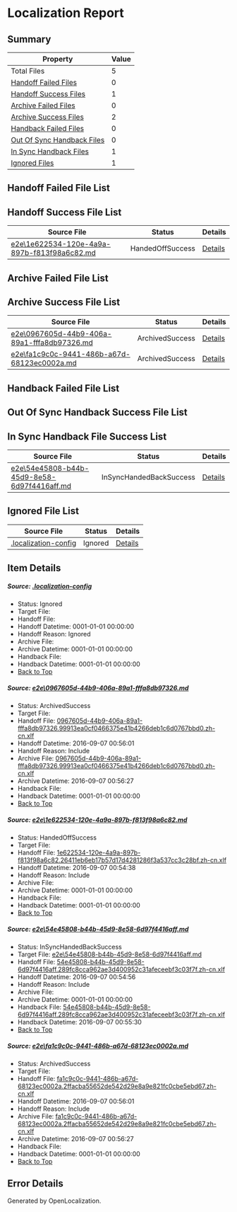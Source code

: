 # <a name='report-top'></a> Localization Report

## Summary
 Property | Value 
 -------- | ----- 
 Total Files | 5
[ Handoff Failed Files ](#handoff-failed-list)| 0
[ Handoff Success Files ](#handoff-success-list)| 1
[ Archive Failed Files ](#archive-failed-list)| 0
[ Archive Success Files ](#archive-success-list)| 2
[ Handback Failed Files ](#handback-failed-list)| 0
[ Out Of Sync Handback Files ](#outofsync-handback-success-list)| 0
[ In Sync Handback Files ](#insync-handback-success-list)| 1
[ Ignored Files ](#ignored-list)| 1

## <a name='handoff-failed-list'></a> Handoff Failed File List

## <a name='handoff-success-list'></a> Handoff Success File List
 Source File | Status | Details 
 ----------- | ------ | ------- 
 [e2e\1e622534-120e-4a9a-897b-f813f98a6c82.md](https://github.com/OpenLocalizationTestOrg/ol-test0/blob/b99ac5d43af3f86acfcd10aad21568bef6e76b72/e2e/1e622534-120e-4a9a-897b-f813f98a6c82.md) | HandedOffSuccess | [Details](#7123fd91185970a0d1c0f33658026b38123e63a92)

## <a name='archive-failed-list'></a> Archive Failed File List

## <a name='archive-success-list'></a> Archive Success File List
 Source File | Status | Details 
 ----------- | ------ | ------- 
 [e2e\0967605d-44b9-406a-89a1-fffa8db97326.md](https://github.com/OpenLocalizationTestOrg/ol-test0/blob/7456d31cc723e507bdabf0ac5d86260925606fea/e2e/0967605d-44b9-406a-89a1-fffa8db97326.md) | ArchivedSuccess | [Details](#ce4ac08f745c439f5bad175f8ff10714ac5af80b1)
 [e2e\fa1c9c0c-9441-486b-a67d-68123ec0002a.md](https://github.com/OpenLocalizationTestOrg/ol-test0/blob/7456d31cc723e507bdabf0ac5d86260925606fea/e2e/fa1c9c0c-9441-486b-a67d-68123ec0002a.md) | ArchivedSuccess | [Details](#84b963aefb0349c07b7233f1c88923591f5e66b94)

## <a name='handback-failed-list'></a> Handback Failed File List

## <a name='outofsync-handback-success-list'></a> Out Of Sync Handback Success File List

## <a name='insync-handback-success-list'></a> In Sync Handback File Success List
 Source File | Status | Details 
 ----------- | ------ | ------- 
 [e2e\54e45808-b44b-45d9-8e58-6d97f4416aff.md](https://github.com/OpenLocalizationTestOrg/ol-test0/blob/7f08f72d32c09e57e156145056ddd1ac1ce6384c/e2e/54e45808-b44b-45d9-8e58-6d97f4416aff.md) | InSyncHandedBackSuccess | [Details](#598997d14bf6b1f59b3ed01891a522017bd350983)

## <a name='ignored-list'></a> Ignored File List
 Source File | Status | Details 
 ----------- | ------ | ------- 
 [.localization-config](https://github.com/OpenLocalizationTestOrg/ol-test0/blob/7456d31cc723e507bdabf0ac5d86260925606fea/.localization-config) | Ignored | [Details](#3d4f252ac210baf56311d7e97dcc2db10974dbd20)

## Item Details
##### <a name='3d4f252ac210baf56311d7e97dcc2db10974dbd20'></a> Source: [.localization-config](https://github.com/OpenLocalizationTestOrg/ol-test0/blob/7456d31cc723e507bdabf0ac5d86260925606fea/.localization-config)
* Status: Ignored
* Target File: 
* Handoff File: 
* Handoff Datetime: 0001-01-01 00:00:00
* Handoff Reason: Ignored
* Archive File: 
* Archive Datetime: 0001-01-01 00:00:00
* Handback File: 
* Handback Datetime: 0001-01-01 00:00:00
* [Back to Top](#report-top)

##### <a name='ce4ac08f745c439f5bad175f8ff10714ac5af80b1'></a> Source: [e2e\0967605d-44b9-406a-89a1-fffa8db97326.md](https://github.com/OpenLocalizationTestOrg/ol-test0/blob/7456d31cc723e507bdabf0ac5d86260925606fea/e2e/0967605d-44b9-406a-89a1-fffa8db97326.md)
* Status: ArchivedSuccess
* Target File: 
* Handoff File: [0967605d-44b9-406a-89a1-fffa8db97326.99913ea0cf0466375e41b4266deb1c6d0767bbd0.zh-cn.xlf](https://github.com/OpenLocalizationTestOrg/ol-test0-handoff/blob/fa9e63f0883f81ccae070fe6a738ae887be48297/ol-handoff/OpenLocalizationTestOrg/ol-test0-zhcn/ci/ht/0967605d-44b9-406a-89a1-fffa8db97326.99913ea0cf0466375e41b4266deb1c6d0767bbd0.zh-cn.xlf)
* Handoff Datetime: 2016-09-07 00:56:01
* Handoff Reason: Include
* Archive File: [0967605d-44b9-406a-89a1-fffa8db97326.99913ea0cf0466375e41b4266deb1c6d0767bbd0.zh-cn.xlf](https://github.com/OpenLocalizationTestOrg/ol-test0-handoff/blob/778c828a6fde6cbf5c64799af3df45f04e1f67ce/ol-archive/OpenLocalizationTestOrg/ol-test0-zhcn/ci/ht/0967605d-44b9-406a-89a1-fffa8db97326.99913ea0cf0466375e41b4266deb1c6d0767bbd0.zh-cn.xlf)
* Archive Datetime: 2016-09-07 00:56:27
* Handback File: 
* Handback Datetime: 0001-01-01 00:00:00
* [Back to Top](#report-top)

##### <a name='7123fd91185970a0d1c0f33658026b38123e63a92'></a> Source: [e2e\1e622534-120e-4a9a-897b-f813f98a6c82.md](https://github.com/OpenLocalizationTestOrg/ol-test0/blob/b99ac5d43af3f86acfcd10aad21568bef6e76b72/e2e/1e622534-120e-4a9a-897b-f813f98a6c82.md)
* Status: HandedOffSuccess
* Target File: 
* Handoff File: [1e622534-120e-4a9a-897b-f813f98a6c82.26411eb6eb17b57d17d4281286f3a537cc3c28bf.zh-cn.xlf](https://github.com/OpenLocalizationTestOrg/ol-test0-handoff/blob/af0197f990170e2d3c5bc2c73eef2d1ea2a70ff9/ol-handoff/OpenLocalizationTestOrg/ol-test0-zhcn/ci/ht/1e622534-120e-4a9a-897b-f813f98a6c82.26411eb6eb17b57d17d4281286f3a537cc3c28bf.zh-cn.xlf)
* Handoff Datetime: 2016-09-07 00:54:38
* Handoff Reason: Include
* Archive File: 
* Archive Datetime: 0001-01-01 00:00:00
* Handback File: 
* Handback Datetime: 0001-01-01 00:00:00
* [Back to Top](#report-top)

##### <a name='598997d14bf6b1f59b3ed01891a522017bd350983'></a> Source: [e2e\54e45808-b44b-45d9-8e58-6d97f4416aff.md](https://github.com/OpenLocalizationTestOrg/ol-test0/blob/7f08f72d32c09e57e156145056ddd1ac1ce6384c/e2e/54e45808-b44b-45d9-8e58-6d97f4416aff.md)
* Status: InSyncHandedBackSuccess
* Target File: [e2e\54e45808-b44b-45d9-8e58-6d97f4416aff.md](https://github.com/OpenLocalizationTestOrg/ol-test0-zhcn/blob/d31354347fb5a1e28abbab9e5ea0b1ed0e33b12b/e2e/54e45808-b44b-45d9-8e58-6d97f4416aff.md)
* Handoff File: [54e45808-b44b-45d9-8e58-6d97f4416aff.289fc8cca962ae3d400952c31afeceebf3c03f7f.zh-cn.xlf](https://github.com/OpenLocalizationTestOrg/ol-test0-handoff/blob/fc7785c9f692cc6cb95e01cff941453909912b29/ol-handoff/OpenLocalizationTestOrg/ol-test0-zhcn/ci/ht/54e45808-b44b-45d9-8e58-6d97f4416aff.289fc8cca962ae3d400952c31afeceebf3c03f7f.zh-cn.xlf)
* Handoff Datetime: 2016-09-07 00:54:56
* Handoff Reason: Include
* Archive File: 
* Archive Datetime: 0001-01-01 00:00:00
* Handback File: [54e45808-b44b-45d9-8e58-6d97f4416aff.289fc8cca962ae3d400952c31afeceebf3c03f7f.zh-cn.xlf](https://github.com/OpenLocalizationTestOrg/ol-test0-handback/blob/6632cee450333c681fc5bed96797521859162a7d/ol-handback/OpenLocalizationTestOrg/ol-test0-zhcn/ci/ht/54e45808-b44b-45d9-8e58-6d97f4416aff.289fc8cca962ae3d400952c31afeceebf3c03f7f.zh-cn.xlf)
* Handback Datetime: 2016-09-07 00:55:30
* [Back to Top](#report-top)

##### <a name='84b963aefb0349c07b7233f1c88923591f5e66b94'></a> Source: [e2e\fa1c9c0c-9441-486b-a67d-68123ec0002a.md](https://github.com/OpenLocalizationTestOrg/ol-test0/blob/7456d31cc723e507bdabf0ac5d86260925606fea/e2e/fa1c9c0c-9441-486b-a67d-68123ec0002a.md)
* Status: ArchivedSuccess
* Target File: 
* Handoff File: [fa1c9c0c-9441-486b-a67d-68123ec0002a.2ffacba55652de542d29e8a9e821fc0cbe5ebd67.zh-cn.xlf](https://github.com/OpenLocalizationTestOrg/ol-test0-handoff/blob/fa9e63f0883f81ccae070fe6a738ae887be48297/ol-handoff/OpenLocalizationTestOrg/ol-test0-zhcn/ci/ht/fa1c9c0c-9441-486b-a67d-68123ec0002a.2ffacba55652de542d29e8a9e821fc0cbe5ebd67.zh-cn.xlf)
* Handoff Datetime: 2016-09-07 00:56:01
* Handoff Reason: Include
* Archive File: [fa1c9c0c-9441-486b-a67d-68123ec0002a.2ffacba55652de542d29e8a9e821fc0cbe5ebd67.zh-cn.xlf](https://github.com/OpenLocalizationTestOrg/ol-test0-handoff/blob/778c828a6fde6cbf5c64799af3df45f04e1f67ce/ol-archive/OpenLocalizationTestOrg/ol-test0-zhcn/ci/ht/fa1c9c0c-9441-486b-a67d-68123ec0002a.2ffacba55652de542d29e8a9e821fc0cbe5ebd67.zh-cn.xlf)
* Archive Datetime: 2016-09-07 00:56:27
* Handback File: 
* Handback Datetime: 0001-01-01 00:00:00
* [Back to Top](#report-top)


## Error Details

Generated by OpenLocalization.
